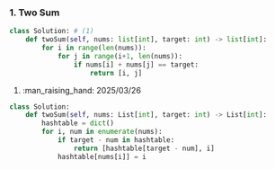 
### 1. Two Sum

```py title="brute force.py"
class Solution: # (1)
    def twoSum(self, nums: list[int], target: int) -> list[int]:
        for i in range(len(nums)):
            for j in range(i+1, len(nums)):
                if nums[i] + nums[j] == target:
                    return [i, j]
```

1.  :man_raising_hand: 2025/03/26


```py title="hash table.py"
class Solution:
    def twoSum(self, nums: List[int], target: int) -> List[int]:
        hashtable = dict()
        for i, num in enumerate(nums):
            if target - num in hashtable:
                return [hashtable[target - num], i]
            hashtable[nums[i]] = i
```
